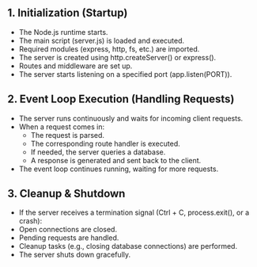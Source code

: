 ## 1. Initialization (Startup)
- The Node.js runtime starts.
- The main script (server.js) is loaded and executed.
- Required modules (express, http, fs, etc.) are imported.
- The server is created using http.createServer() or express().
- Routes and middleware are set up.
- The server starts listening on a specified port (app.listen(PORT)).
## 2. Event Loop Execution (Handling Requests)
- The server runs continuously and waits for incoming client requests.
- When a request comes in:
    - The request is parsed.
    - The corresponding route handler is executed.
    - If needed, the server queries a database.
    - A response is generated and sent back to the client.
- The event loop continues running, waiting for more requests.
## 3. Cleanup & Shutdown
- If the server receives a termination signal (Ctrl + C, process.exit(), or a crash):
- Open connections are closed.
- Pending requests are handled.
- Cleanup tasks (e.g., closing database connections) are performed.
- The server shuts down gracefully.
